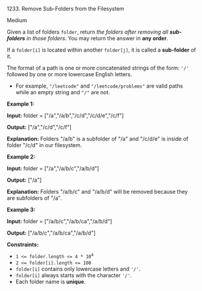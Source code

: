 1233\. Remove Sub-Folders from the Filesystem

Medium

Given a list of folders `folder`, return _the folders after removing all **sub-folders** in those folders_. You may return the answer in **any order**.

If a `folder[i]` is located within another `folder[j]`, it is called a **sub-folder** of it.

The format of a path is one or more concatenated strings of the form: `'/'` followed by one or more lowercase English letters.

*   For example, `"/leetcode"` and `"/leetcode/problems"` are valid paths while an empty string and `"/"` are not.

**Example 1:**

**Input:** folder = ["/a","/a/b","/c/d","/c/d/e","/c/f"]

**Output:** ["/a","/c/d","/c/f"]

**Explanation:** Folders "/a/b" is a subfolder of "/a" and "/c/d/e" is inside of folder "/c/d" in our filesystem.

**Example 2:**

**Input:** folder = ["/a","/a/b/c","/a/b/d"]

**Output:** ["/a"]

**Explanation:** Folders "/a/b/c" and "/a/b/d" will be removed because they are subfolders of "/a".

**Example 3:**

**Input:** folder = ["/a/b/c","/a/b/ca","/a/b/d"]

**Output:** ["/a/b/c","/a/b/ca","/a/b/d"]

**Constraints:**

*   <code>1 <= folder.length <= 4 * 10<sup>4</sup></code>
*   `2 <= folder[i].length <= 100`
*   `folder[i]` contains only lowercase letters and `'/'`.
*   `folder[i]` always starts with the character `'/'`.
*   Each folder name is **unique**.